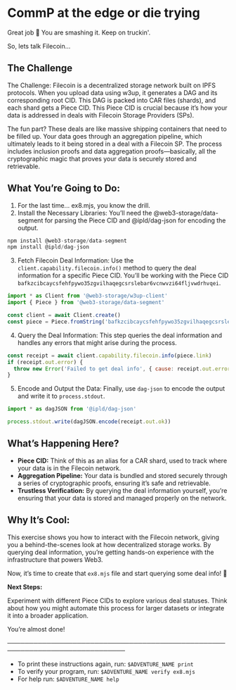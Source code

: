 # CommP at the edge or die trying

Great job 👏 You are smashing it. Keep on truckin'.

So, lets talk Filecoin...

## The Challenge
The Challenge:
Filecoin is a decentralized storage network built on IPFS protocols. When you upload data using w3up, it generates a DAG and its corresponding root CID. This DAG is packed into CAR files (shards), and each shard gets a Piece CID. This Piece CID is crucial because it’s how your data is addressed in deals with Filecoin Storage Providers (SPs).

The fun part? These deals are like massive shipping containers that need to be filled up. Your data goes through an aggregation pipeline, which ultimately leads to it being stored in a deal with a Filecoin SP. The process includes inclusion proofs and data aggregation proofs—basically, all the cryptographic magic that proves your data is securely stored and retrievable.

## What You’re Going to Do:
1. For the last time... ex8.mjs, you know the drill.
2. Install the Necessary Libraries: You’ll need the @web3-storage/data-segment for parsing the Piece CID and @ipld/dag-json for encoding the output.
```js
npm install @web3-storage/data-segment
npm install @ipld/dag-json
```
3. Fetch Filecoin Deal Information: Use the `client.capability.filecoin.info()` method to query the deal information for a specific Piece CID. You’ll be working with the Piece CID `bafkzcibcaycsfehfpywo35zgvilhaqegcsrslebar6vcnwvzi64fljvwdrhvqei`.
```js
import * as Client from '@web3-storage/w3up-client'
import { Piece } from '@web3-storage/data-segment'

const client = await Client.create()
const piece = Piece.fromString('bafkzcibcaycsfehfpywo35zgvilhaqegcsrslebar6vcnwvzi64fljvwdrhvqei')
```
4. Query the Deal Information: This step queries the deal information and handles any errors that might arise during the process.
```js
const receipt = await client.capability.filecoin.info(piece.link)
if (receipt.out.error) {
  throw new Error('Failed to get deal info', { cause: receipt.out.error })
}
```
5. Encode and Output the Data: Finally, use `dag-json` to encode the output and write it to `process.stdout`.
```js
import * as dagJSON from '@ipld/dag-json'

process.stdout.write(dagJSON.encode(receipt.out.ok))
```

## What’s Happening Here?
- **Piece CID:** Think of this as an alias for a CAR shard, used to track where your data is in the Filecoin network.
- **Aggregation Pipeline:** Your data is bundled and stored securely through a series of cryptographic proofs, ensuring it’s safe and retrievable.
- **Trustless Verification:** By querying the deal information yourself, you’re ensuring that your data is stored and managed properly on the network.

## Why It’s Cool:
This exercise shows you how to interact with the Filecoin network, giving you a behind-the-scenes look at how decentralized storage works. By querying deal information, you’re getting hands-on experience with the infrastructure that powers Web3.

Now, it’s time to create that `ex8.mjs` file and start querying some deal info! 🚀

**Next Steps:**

Experiment with different Piece CIDs to explore various deal statuses.
Think about how you might automate this process for larger datasets or integrate it into a broader application.

You’re almost done!

─────────────────────────────────────────────────────────────────────────────
* To print these instructions again, run: `$ADVENTURE_NAME print`
* To verify your program, run: `$ADVENTURE_NAME verify ex8.mjs`
* For help run: `$ADVENTURE_NAME help`
